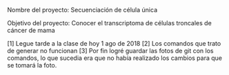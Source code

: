 Nombre del proyecto: Secuenciación de célula única 

Objetivo del proyecto: Conocer el transcriptoma de células troncales de cáncer de mama 

[1] Legue tarde a la clase de hoy 1 ago de 2018 
[2] Los comandos que trato de generar no funcionan 
[3] Por fin logré guardar las fotos de git con los comandos, lo que sucedia era que no había realizado los cambios para que se tomará la foto. 

